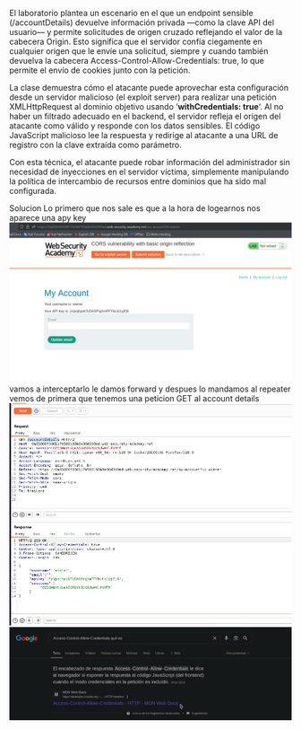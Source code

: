 El laboratorio plantea un escenario en el que un endpoint sensible (/accountDetails) devuelve información privada —como la clave API del usuario— y permite solicitudes de origen cruzado reflejando el valor de la cabecera Origin. Esto significa que el servidor confía ciegamente en cualquier origen que le envíe una solicitud, siempre y cuando también devuelva la cabecera Access-Control-Allow-Credentials: true, lo que permite el envío de cookies junto con la petición.

La clase demuestra cómo el atacante puede aprovechar esta configuración desde un servidor malicioso (el exploit server) para realizar una petición XMLHttpRequest al dominio objetivo usando ‘**withCredentials: true**‘. Al no haber un filtrado adecuado en el backend, el servidor refleja el origen del atacante como válido y responde con los datos sensibles. El código JavaScript malicioso lee la respuesta y redirige al atacante a una URL de registro con la clave extraída como parámetro.

Con esta técnica, el atacante puede robar información del administrador sin necesidad de inyecciones en el servidor víctima, simplemente manipulando la política de intercambio de recursos entre dominios que ha sido mal configurada.

Solucion
Lo primero que nos sale es que a la hora de logearnos nos aparece una apy key
![Pasted_image_20250728201323.png](/Imagenes/Pasted_image_20250728201323.png)
vamos a interceptarlo
le damos forward y despues lo mandamos al repeater vemos de primera que tenemos una peticion GET al account details
![Pasted_image_20250728201626.png](/Imagenes/Pasted_image_20250728201626.png)
![Pasted_image_20250728202254.png](/Imagenes/Pasted_image_20250728202254.png)

